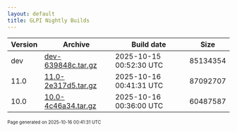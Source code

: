 ```yaml
---
layout: default
title: GLPI Nightly Builds
---
```


Version|Archive|Build date|Size
---|---|---|---
dev|[dev-639848c.tar.gz](dev-639848c.tar.gz)|2025-10-15 00:52:30 UTC|85134354
11.0|[11.0-2e317d5.tar.gz](11.0-2e317d5.tar.gz)|2025-10-16 00:41:31 UTC|87092707
10.0|[10.0-4c46a34.tar.gz](10.0-4c46a34.tar.gz)|2025-10-16 00:36:00 UTC|60487587

<font size="1">Page generated on 2025-10-16 00:41:31 UTC</font>
